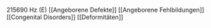 215690 Hz (E)
[[Angeborene Defekte]]
[[Angeborene Fehlbildungen]]
[[Congenital Disorders]]
[[Deformitäten]]